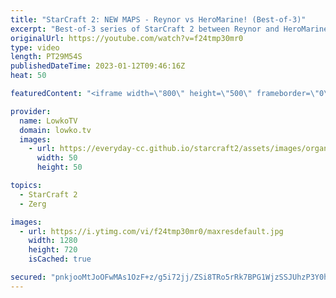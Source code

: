 ```yaml
---
title: "StarCraft 2: NEW MAPS - Reynor vs HeroMarine! (Best-of-3)"
excerpt: "Best-of-3 series of StarCraft 2 between Reynor and HeroMarine. This series is a great example of the \"tempo advantage\" that we see all the time in StarCraft 2. First it's in favour of the Terran, then it's in favour of the Zerg.  Support my work: https://patreon.com/lowkotv Lowko Merch: https://lowko.shop"
originalUrl: https://youtube.com/watch?v=f24tmp30mr0
type: video
length: PT29M54S
publishedDateTime: 2023-01-12T09:46:16Z
heat: 50

featuredContent: "<iframe width=\"800\" height=\"500\" frameborder=\"0\" src=\"https://www.youtube.com/embed/f24tmp30mr0\" allow=\"accelerometer; autoplay; encrypted-media; gyroscope; picture-in-picture\" allowfullscreen></iframe>"

provider:
  name: LowkoTV
  domain: lowko.tv
  images:
    - url: https://everyday-cc.github.io/starcraft2/assets/images/organizations/lowko.tv-50x50.jpg
      width: 50
      height: 50

topics:
  - StarCraft 2
  - Zerg

images:
  - url: https://i.ytimg.com/vi/f24tmp30mr0/maxresdefault.jpg
    width: 1280
    height: 720
    isCached: true

secured: "pnkjooMtJoOFwMAs1OzF+z/g5i72jj/ZSi8TRo5rRk7BPG1WjzSSJUhzP3Y0hFYsWDF13/tZ9H5nNc1Nz4+xxHYrA1uJoeCY3dXq8HGZFEXjLqcar7EU5AljiD1XjQND8C3kyT0yQbD24LGz7U5ub5pG4NAq5HARHfjyfaDdawHKh9W9dPqlWPx0j6yPDMZQ0ANpEPcgKTFJYnUYbl3H0Oib/5/rW+VzTVLd6pUngJLYsjmmnI2g8ccRT/GtXuqyNsSpC6632OvUEhdFB/VTv9/4QaV3dhmmX3FSXX9N5RZMwJw1+E8EY5D6V2VEPQbxhLFfvU62OjkzD/2PeC/mmSkBukaRPNzl3mQbCMxIWXpDFI3JRjSKKby2npk9xzW4E650RJKCh5zDQ36j3OA7UpWdMc6tN1PhCOPA6IRbK8I=;dOOBhcFEgMPPYLBQy3q8Lw=="
---
```


